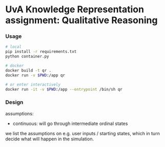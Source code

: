 # UvA Knowledge Representation assignment: Qualitative Reasoning

### Usage
```bash
# local
pip install -r requirements.txt
python container.py

# docker
docker build -t qr .
docker run -v $PWD:/app qr

# or enter interactively
docker run -it -v $PWD:/app --entrypoint /bin/sh qr
```

### Design

assumptions:
- continuous: will go through intermediate ordinal states

we list the assumptions on e.g. user inputs / starting states,
which in turn decide what will happen in the simulation.
